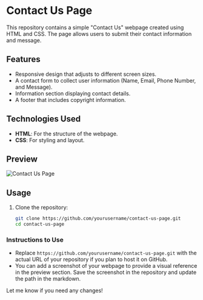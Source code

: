 # Contact Us Page

This repository contains a simple "Contact Us" webpage created using HTML and CSS. The page allows users to submit their contact information and message.

## Features

- Responsive design that adjusts to different screen sizes.
- A contact form to collect user information (Name, Email, Phone Number, and Message).
- Information section displaying contact details.
- A footer that includes copyright information.

## Technologies Used

- **HTML**: For the structure of the webpage.
- **CSS**: For styling and layout.

## Preview

![Contact Us Page](screenshot.png) <!-- You can replace this with a link to your screenshot if available -->

## Usage

1. Clone the repository:
   ```bash
   git clone https://github.com/yourusername/contact-us-page.git
   cd contact-us-page


### Instructions to Use
- Replace `https://github.com/yourusername/contact-us-page.git` with the actual URL of your repository if you plan to host it on GitHub.
- You can add a screenshot of your webpage to provide a visual reference in the preview section. Save the screenshot in the repository and update the path in the markdown.

Let me know if you need any changes!
